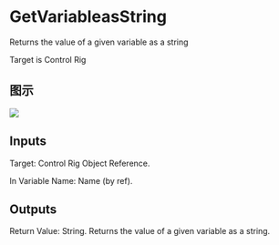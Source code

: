 # GetVariableasString

Returns the value of a given variable as a string

Target is Control Rig

## 图示

![]($-20221218-18314276.png)

## Inputs

Target: Control Rig Object Reference.

In Variable Name: Name (by ref).  

## Outputs

Return Value: String. Returns the value of a given variable as a string.

